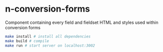 # n-conversion-forms

Component containing every field and fieldset HTML and styles used within conversion forms

```bash
make install # install all dependencies
make build # compile
make run # start server on localhost:3002
```
